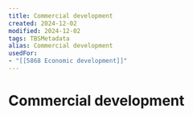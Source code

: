 ```yaml
---
title: Commercial development
created: 2024-12-02
modified: 2024-12-02
tags: TBSMetadata
alias: Commercial development
usedFor:
- "[[5868 Economic development]]"
---
```

# Commercial development
